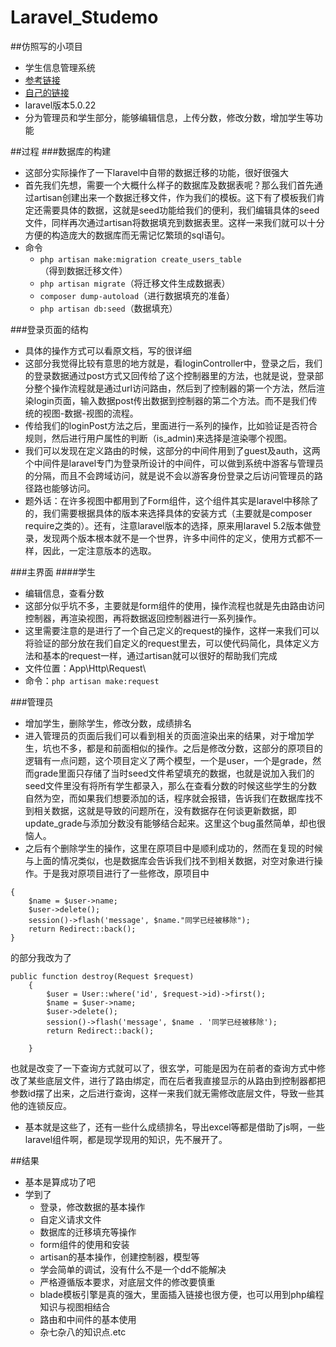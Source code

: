 # Laravel_Studemo
##仿照写的小项目
- 学生信息管理系统
- [参考链接](https://github.com/rrylee/StuGradeWithLaravel5)
- [自己的链接](https://github.com/zL1nX/Laravel_Studemo)
- laravel版本5.0.22
- 分为管理员和学生部分，能够编辑信息，上传分数，修改分数，增加学生等功能

##过程
###数据库的构建
- 这部分实际操作了一下laravel中自带的数据迁移的功能，很好很强大
- 首先我们先想，需要一个大概什么样子的数据库及数据表呢？那么我们首先通过artisan创建出来一个数据迁移文件，作为我们的模板。这下有了模板我们肯定还需要具体的数据，这就是seed功能给我们的便利，我们编辑具体的seed文件，同样再次通过artisan将数据填充到数据表里。这样一来我们就可以十分方便的构造庞大的数据库而无需记忆繁琐的sql语句。
- 命令
    - `php artisan make:migration create_users_table`（得到数据迁移文件）
    - `php artisan migrate`（将迁移文件生成数据表）
    - `composer dump-autoload`（进行数据填充的准备）
    - `php artisan db:seed`（数据填充）

###登录页面的结构
- 具体的操作方式可以看原文档，写的很详细
- 这部分我觉得比较有意思的地方就是，看loginController中，登录之后，我们的登录数据通过post方式又回传给了这个控制器里的方法，也就是说，登录部分整个操作流程就是通过url访问路由，然后到了控制器的第一个方法，然后渲染login页面，输入数据post传出数据到控制器的第二个方法。而不是我们传统的视图-数据-视图的流程。
- 传给我们的loginPost方法之后，里面进行一系列的操作，比如验证是否符合规则，然后进行用户属性的判断（is_admin)来选择是渲染哪个视图。
- 我们可以发现在定义路由的时候，这部分的中间件用到了guest及auth，这两个中间件是laravel专门为登录所设计的中间件，可以做到系统中游客与管理员的分隔，而且不会跨域访问，就是说不会以游客身份登录之后访问管理员的路径路也能够访问。
- 题外话：在许多视图中都用到了Form组件，这个组件其实是laravel中移除了的，我们需要根据具体的版本来选择具体的安装方式（主要就是composer require之类的）。还有，注意laravel版本的选择，原来用laravel 5.2版本做登录，发现两个版本根本就不是一个世界，许多中间件的定义，使用方式都不一样，因此，一定注意版本的选取。

###主界面
####学生
- 编辑信息，查看分数
- 这部分似乎坑不多，主要就是form组件的使用，操作流程也就是先由路由访问控制器，再渲染视图，再将数据返回控制器进行一系列操作。
- 这里需要注意的是进行了一个自己定义的request的操作，这样一来我们可以将验证的部分放在我们自定义的request里去，可以使代码简化，具体定义方法和基本的request一样，通过artisan就可以很好的帮助我们完成
- 文件位置：App\Http\Request\
- 命令：`php artisan make:request`

###管理员
- 增加学生，删除学生，修改分数，成绩排名
- 进入管理员的页面后我们可以看到相关的页面渲染出来的结果，对于增加学生，坑也不多，都是和前面相似的操作。之后是修改分数，这部分的原项目的逻辑有一点问题，这个项目定义了两个模型，一个是user，一个是grade，然而grade里面只存储了当时seed文件希望填充的数据，也就是说加入我们的seed文件里没有将所有学生都录入，那么在查看分数的时候这些学生的分数自然为空，而如果我们想要添加的话，程序就会报错，告诉我们在数据库找不到相关数据，这就是导致的问题所在，没有数据存在何谈更新数据，即update_grade与添加分数没有能够结合起来。这里这个bug虽然简单，却也很恼人。
- 之后有个删除学生的操作，这里在原项目中是顺利成功的，然而在复现的时候与上面的情况类似，也是数据库会告诉我们找不到相关数据，对空对象进行操作。于是我对原项目进行了一些修改，原项目中
```public function destroy(User $user)
{
    $name = $user->name;
    $user->delete();
    session()->flash('message', $name."同学已经被移除");
    return Redirect::back();
}
```
的部分我改为了
```
public function destroy(Request $request)
    {
        $user = User::where('id', $request->id)->first();
        $name = $user->name;
        $user->delete();
        session()->flash('message', $name . '同学已经被移除');
        return Redirect::back();

    }
```
也就是改变了一下查询方式就可以了，很玄学，可能是因为在前者的查询方式中修改了某些底层文件，进行了路由绑定，而在后者我直接显示的从路由到控制器都把参数id摆了出来，之后进行查询，这样一来我们就无需修改底层文件，导致一些其他的连锁反应。
- 基本就是这些了，还有一些什么成绩排名，导出excel等都是借助了js啊，一些laravel组件啊，都是现学现用的知识，先不展开了。

##结果
- 基本是算成功了吧
- 学到了
    - 登录，修改数据的基本操作
    - 自定义请求文件
    - 数据库的迁移填充等操作
    - form组件的使用和安装
    - artisan的基本操作，创建控制器，模型等
    - 学会简单的调试，没有什么不是一个dd不能解决
    - 严格遵循版本要求，对底层文件的修改要慎重
    - blade模板引擎是真的强大，里面插入链接也很方便，也可以用到php编程知识与视图相结合
    - 路由和中间件的基本使用
    - 杂七杂八的知识点.etc
